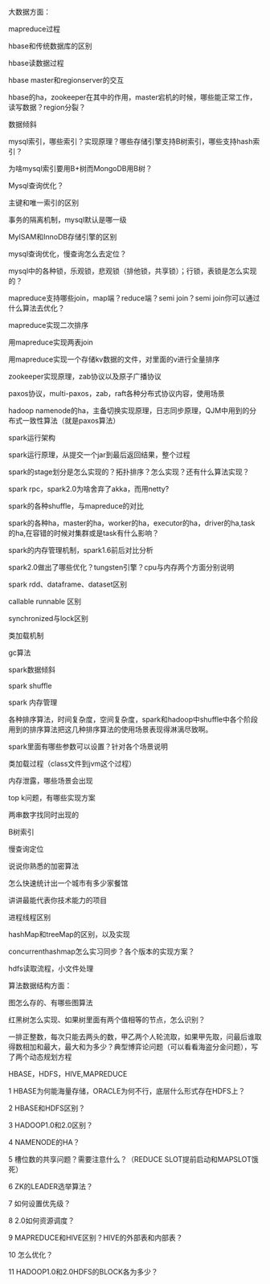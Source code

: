 大数据方面：

mapreduce过程

hbase和传统数据库的区别

hbase读数据过程

hbase master和regionserver的交互

hbase的ha，zookeeper在其中的作用，master宕机的时候，哪些能正常工作，读写数据？region分裂？

数据倾斜

mysql索引，哪些索引？实现原理？哪些存储引擎支持B树索引，哪些支持hash索引？

为啥mysql索引要用B+树而MongoDB用B树？

Mysql查询优化？

主键和唯一索引的区别

事务的隔离机制，mysql默认是哪一级

MyISAM和InnoDB存储引擎的区别

mysql查询优化，慢查询怎么去定位？

mysql中的各种锁，乐观锁，悲观锁（排他锁，共享锁）；行锁，表锁是怎么实现的？

mapreduce支持哪些join，map端？reduce端？semi join？semi join你可以通过什么算法去优化？

mapreduce实现二次排序

用mapreduce实现两表join

用mapreduce实现一个存储kv数据的文件，对里面的v进行全量排序


zookeeper实现原理，zab协议以及原子广播协议

paxos协议，multi-paxos，zab，raft各种分布式协议内容，使用场景

hadoop namenode的ha，主备切换实现原理，日志同步原理，QJM中用到的分布式一致性算法（就是paxos算法）

spark运行架构

spark运行原理，从提交一个jar到最后返回结果，整个过程

spark的stage划分是怎么实现的？拓扑排序？怎么实现？还有什么算法实现？

spark rpc，spark2.0为啥舍弃了akka，而用netty?

spark的各种shuffle，与mapreduce的对比


spark的各种ha，master的ha，worker的ha，executor的ha，driver的ha,task的ha,在容错的时候对集群或是task有什么影响？

spark的内存管理机制，spark1.6前后对比分析

spark2.0做出了哪些优化？tungsten引擎？cpu与内存两个方面分别说明

spark rdd、dataframe、dataset区别

callable runnable 区别

synchronized与lock区别

类加载机制

gc算法

spark数据倾斜

spark shuffle

spark 内存管理

各种排序算法，时间复杂度，空间复杂度，spark和hadoop中shuffle中各个阶段用到的排序算法把这几种排序算法的使用场景表现得淋漓尽致啊。

spark里面有哪些参数可以设置？针对各个场景说明

类加载过程（class文件到jvm这个过程）

内存泄露，哪些场景会出现

top k问题，有哪些实现方案

两串数字找同时出现的

B树索引

慢查询定位

说说你熟悉的加密算法

怎么快速统计出一个城市有多少家餐馆

讲讲最能代表你技术能力的项目

进程线程区别

hashMap和treeMap的区别，以及实现

concurrenthashmap怎么实习同步？各个版本的实现方案？

hdfs读取流程，小文件处理

算法数据结构方面：

图怎么存的、有哪些图算法

红黑树怎么实现、如果树里面有两个值相等的节点，怎么识别？

一排正整数，每次只能去两头的数，甲乙两个人轮流取，如果甲先取，问最后谁取得数相加和最大，最大和为多少？典型博弈论问题（可以看看海盗分金问题），写了两个动态规划方程

HBASE，HDFS，HIVE,MAPREDUCE

1 HBASE为何能海量存储，ORACLE为何不行，底层什么形式存在HDFS上？

2 HBASE和HDFS区别？

3 HADOOP1.0和2.0区别？

4 NAMENODE的HA？

5 槽位数的共享问题？需要注意什么？（REDUCE SLOT提前启动和MAPSLOT饿死）

6 ZK的LEADER选举算法？

7 如何设置优先级？

8 2.0如何资源调度？

9 MAPREDUCE和HIVE区别？HIVE的外部表和内部表？

10 怎么优化？

11 HADOOP1.0和2.0HDFS的BLOCK各为多少？
